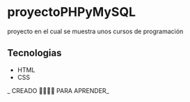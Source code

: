 # proyectoPHPyMySQL

proyecto en el cual se muestra unos cursos de programación

## Tecnologias

* HTML
* CSS


_ CREADO 👩‍💻👨‍💻 PARA APRENDER_
